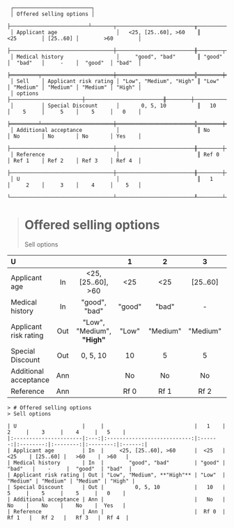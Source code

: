 ```text
 ┌─────────────────────────┐
 │ Offered selling options │
 ├─────────────────────────┴───────┬─────────────────────────╥───────────────────┬──────────┬───────────────────┐
 │ Applicant age                   │   <25, [25..60], >60    ║        <25        │ [25..60] │        >60        │
 ├─────────────────────────────────┼─────────────────────────╫────────┬──────────┼──────────┼──────────┬────────┤
 │ Medical history                 │     "good", "bad"       ║ "good" │  "bad"   │     -    │  "good"  │ "bad"  │
 ╞═════════╤═══════════════════════╪═════════════════════════╬════════╪══════════╪══════════╪══════════╪════════╡
 │ Sell    │ Applicant risk rating │ "Low", "Medium", "High" ║ "Low"  │ "Medium" │ "Medium" │ "Medium" │ "High" │
 │ options ├───────────────────────┼─────────────────────────╫────────┼──────────┼──────────┼──────────┼────────┤
 │         │ Special Discount      │       0, 5, 10          ║   10   │    5     │     5    │    5     │   0    │
 ╞═════════╧═══════════════════════╪═════════════════════════╬════════╪══════════╪══════════╪══════════╪════════╡
 │ Additional acceptance           │                         ║ No     │ No       │ No       │ No       │ Yes    │
 ├─────────────────────────────────┼─────────────────────────╫────────┼──────────┼──────────┼──────────┼────────┤
 │ Reference                       │                         ║ Ref 0  │ Ref 1    │ Ref 2    │ Ref 3    │ Ref 4  │
 ├─────────────────────────────────┼─────────────────────────╫────────┼──────────┼──────────┼──────────┼────────┤
 │ U                               │                         ║   1    │     2    │     3    │    4     │    5   │
 └─────────────────────────────────┴─────────────────────────╨────────┴──────────┴──────────┴──────────┴────────┘
```

> # Offered selling options
> Sell options

| U                     |     |                             |   1    |    2     |    3     |    4     |   5    |
|:----------------------|:---:|:---------------------------:|:------:|:--------:|:--------:|:--------:|:------:|
| Applicant age         | In  |     <25, [25..60], >60      |  <25   |   <25    | [25..60] |   >60    |  >60   |
| Medical history       | In  |        "good", "bad"        | "good" |  "bad"   |    -     |  "good"  | "bad"  |
| Applicant risk rating | Out | "Low", "Medium", **"High"** | "Low"  | "Medium" | "Medium" | "Medium" | "High" |
| Special Discount      | Out |          0, 5, 10           |   10   |    5     |    5     |    5     |   0    |
| Additional acceptance | Ann |                             |   No   |    No    |    No    |    No    |  Yes   |
| Reference             | Ann |                             |  Rf 0  |   Rf 1   |   Rf 2   |   Rf 3   |  Rf 4  |

```text
> # Offered selling options
> Sell options

| U                     |     |                             |   1    |    2     |    3     |    4     |   5    |
|:----------------------|:---:|:---------------------------:|:------:|:--------:|:--------:|:--------:|:------:|
| Applicant age         | In  |     <25, [25..60], >60      |  <25   |   <25    | [25..60] |   >60    |  >60   |
| Medical history       | In  |        "good", "bad"        | "good" |  "bad"   |    -     |  "good"  | "bad"  |
| Applicant risk rating | Out | "Low", "Medium", **"High"** | "Low"  | "Medium" | "Medium" | "Medium" | "High" |
| Special Discount      | Out |          0, 5, 10           |   10   |    5     |    5     |    5     |   0    |
| Additional acceptance | Ann |                             |   No   |    No    |    No    |    No    |  Yes   |
| Reference             | Ann |                             |  Rf 0  |   Rf 1   |   Rf 2   |   Rf 3   |  Rf 4  |
```
